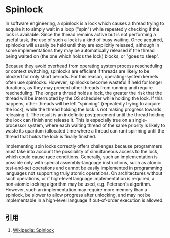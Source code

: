 # Spinlock

In software engineering, a spinlock is a lock which causes a thread trying to acquire it to simply wait in a loop ("spin") while repeatedly checking if the lock is available. Since the thread remains active but is not performing a useful task, the use of such a lock is a kind of busy waiting. Once acquired, spinlocks will usually be held until they are explicitly released, although in some implementations they may be automatically released if the thread being waited on (the one which holds the lock) blocks, or "goes to sleep".

Because they avoid overhead from operating system process rescheduling or context switching, spinlocks are efficient if threads are likely to be blocked for only short periods. For this reason, operating-system kernels often use spinlocks. However, spinlocks become wasteful if held for longer durations, as they may prevent other threads from running and require rescheduling. The longer a thread holds a lock, the greater the risk that the thread will be interrupted by the OS scheduler while holding the lock. If this happens, other threads will be left "spinning" (repeatedly trying to acquire the lock), while the thread holding the lock is not making progress towards releasing it. The result is an indefinite postponement until the thread holding the lock can finish and release it. This is especially true on a single-processor system, where each waiting thread of the same priority is likely to waste its quantum (allocated time where a thread can run) spinning until the thread that holds the lock is finally finished.

Implementing spin locks correctly offers challenges because programmers must take into account the possibility of simultaneous access to the lock, which could cause race conditions. Generally, such an implementation is possible only with special assembly-language instructions, such as atomic test-and-set operations and cannot be easily implemented in programming languages not supporting truly atomic operations. On architectures without such operations, or if high-level language implementation is required, a non-atomic locking algorithm may be used, e.g. Peterson's algorithm. However, such an implementation may require more memory than a spinlock, be slower to allow progress after unlocking, and may not be implementable in a high-level language if out-of-order execution is allowed.

## 引用

1. [Wikipedia: Spinlock](https://en.wikipedia.org/wiki/Spinlock)